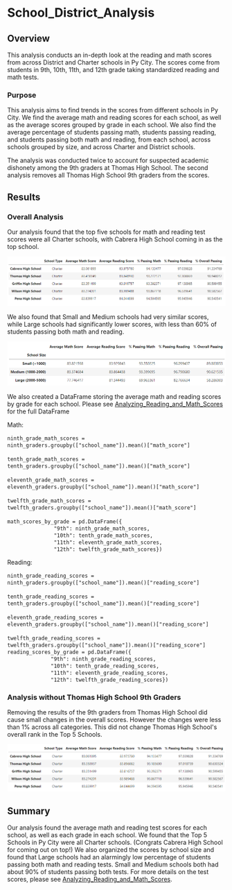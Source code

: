 # School_District_Analysis
## Overview
This analysis conducts an in-depth look at the reading and math scores from across District and Charter schools in Py City. The scores come from students in 9th, 10th, 11th, and 12th grade taking standardized reading and math tests.

### Purpose
This analysis aims to find trends in the scores from different schools in Py City. We find the average math and reading scores for each school, as well as the average scores grouped by grade in each school. We also find the average percentage of students passing math, students passing reading, and students passing both math and reading, from each school, across schools grouped by size, and across Charter and District schools. 

The analysis was conducted twice to account for suspected academic dishonety among the 9th graders at Thomas High School. The second analysis removes all Thomas High School 9th graders from the scores. 

## Results

### Overall Analysis
Our analysis found that the top five schools for math and reading test scores were all Charter schools, with Cabrera High School coming in as the top school.

![Top Schools Table](https://github.com/Jace-Loo/School_District_Analysis/blob/05fc3606a0135f1b0b2fd72ef3908c206ccb2945/Results/Top_Schools.png)

We also found that Small and Medium schools had very similar scores, while Large schools had significantly lower scores, with less than 60% of students passing both math and reading.

![Scores by School Size](https://github.com/Jace-Loo/School_District_Analysis/blob/05fc3606a0135f1b0b2fd72ef3908c206ccb2945/Results/Scores_by_School_Size.png)

We also created a DataFrame storing the average math and reading scores by grade for each school. Please see [Analyzing_Reading_and_Math_Scores](https://github.com/Jace-Loo/School_District_Analysis/blob/05fc3606a0135f1b0b2fd72ef3908c206ccb2945/Analyzing_Reading_and_Math_Scores.ipynb) for the full DataFrame

Math:
```
ninth_grade_math_scores = ninth_graders.groupby(["school_name"]).mean()["math_score"]

tenth_grade_math_scores = tenth_graders.groupby(["school_name"]).mean()["math_score"]

eleventh_grade_math_scores = eleventh_graders.groupby(["school_name"]).mean()["math_score"]

twelfth_grade_math_scores = twelfth_graders.groupby(["school_name"]).mean()["math_score"]

math_scores_by_grade = pd.DataFrame({
               "9th": ninth_grade_math_scores,
               "10th": tenth_grade_math_scores,
               "11th": eleventh_grade_math_scores,
               "12th": twelfth_grade_math_scores})
```

Reading:
```
ninth_grade_reading_scores = ninth_graders.groupby(["school_name"]).mean()["reading_score"]

tenth_grade_reading_scores = tenth_graders.groupby(["school_name"]).mean()["reading_score"]

eleventh_grade_reading_scores = eleventh_graders.groupby(["school_name"]).mean()["reading_score"]

twelfth_grade_reading_scores = twelfth_graders.groupby(["school_name"]).mean()["reading_score"]
reading_scores_by_grade = pd.DataFrame({
              "9th": ninth_grade_reading_scores,
              "10th": tenth_grade_reading_scores,
              "11th": eleventh_grade_reading_scores,
              "12th": twelfth_grade_reading_scores})
```

### Analysis without Thomas High School 9th Graders
Removing the results of the 9th graders from Thomas High School did cause small changes in the overall scores. However the changes were less than 1% across all categories. This did not change Thomas High School's overall rank in the Top 5 Schools. 

![Top Scores Adjusted for THS](https://github.com/Jace-Loo/School_District_Analysis/blob/05fc3606a0135f1b0b2fd72ef3908c206ccb2945/Results/Top_Schools_Adjusted.png)

## Summary
Our analysis found the average math and reading test scores for each school, as well as each grade in each school. We found that the Top 5 Schools in Py City were all Charter schools. (Congrats Cabrera High School for coming out on top!) We also organized the scores by school size and found that Large schools had an alarmingly low percentage of students passing both math and reading tests. Small and Medium schools both had about 90% of students passing both tests. For more details on the test scores, please see [Analyzing_Reading_and_Math_Scores](https://github.com/Jace-Loo/School_District_Analysis/blob/05fc3606a0135f1b0b2fd72ef3908c206ccb2945/Analyzing_Reading_and_Math_Scores.ipynb).